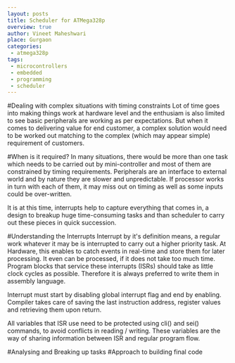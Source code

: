 ```yaml
---
layout: posts
title: Scheduler for ATMega328p
overview: true
author: Vineet Maheshwari
place: Gurgaon
categories: 
 - atmega328p
tags: 
 - microcontrollers
 - embedded
 - programming
 - scheduler
---
```

#Dealing with complex situations with timing constraints
Lot of time goes into making things work at hardware level and the enthusiam is also limited to see basic peripherals are working as per expectations. But when it comes to delivering value for end customer, a complex solution would need to be worked out matching to the complex (which may appear simple) requirement of customers.

#When is it required?
In many situations, there would be more than one task which needs to be carried out by mini-controller and most of them are constrained by timing requirements. Peripherals are an interface to external world and by nature they are slower and unpredictable. If processor works in turn with each of them, it may miss out on timing as well as some inputs could be over-written.

It is at this time, interrupts help to capture everything that comes in, a design to breakup huge time-consuming tasks and than scheduler to carry out these pieces in quick succession.

#Understanding the Interrupts
Interrupt by it's definition means, a regular work whatever it may be is interrupted to carry out a higher priority task. At Hardware, this enables to catch events in real-time and store them for later processing. It even can be processed, if it does not take too much time. Program blocks that service these interrupts (ISRs) should take as little clock cycles as possible. Therefore it is always preferred to write them in assembly language.

Interrupt must start by disabling global interrupt flag and end by enabling. Compiler takes care of saving the last instruction address, register values and retrieving them upon return.

All variables that ISR use need to be protected using cli() and sei() commands, to avoid conflicts in reading / writing. These variables are the way of sharing information between ISR and regular program flow.

#Analysing and Breaking up tasks
#Approach to building final code

